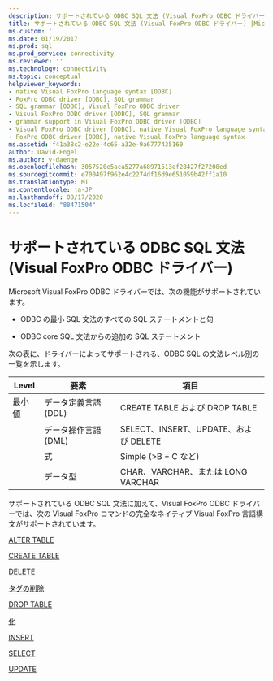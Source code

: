```yaml
---
description: サポートされている ODBC SQL 文法 (Visual FoxPro ODBC ドライバー)
title: サポートされている ODBC SQL 文法 (Visual FoxPro ODBC ドライバー) |Microsoft Docs
ms.custom: ''
ms.date: 01/19/2017
ms.prod: sql
ms.prod_service: connectivity
ms.reviewer: ''
ms.technology: connectivity
ms.topic: conceptual
helpviewer_keywords:
- native Visual FoxPro language syntax [ODBC]
- FoxPro ODBC driver [ODBC], SQL grammar
- SQL grammar [ODBC], Visual FoxPro ODBC driver
- Visual FoxPro ODBC driver [ODBC], SQL grammar
- grammar support in Visual FoxPro ODBC driver [ODBC]
- Visual FoxPro ODBC driver [ODBC], native Visual FoxPro language syntax
- FoxPro ODBC driver [ODBC], native Visual FoxPro language syntax
ms.assetid: f41a38c2-e22e-4c65-a32e-9a6777435160
author: David-Engel
ms.author: v-daenge
ms.openlocfilehash: 3057520e5aca5277a68971513ef28427f27208ed
ms.sourcegitcommit: e700497f962e4c2274df16d9e651059b42ff1a10
ms.translationtype: MT
ms.contentlocale: ja-JP
ms.lasthandoff: 08/17/2020
ms.locfileid: "88471504"
---
```

# <a name="supported-odbc-sql-grammar-visual-foxpro-odbc-driver"></a>サポートされている ODBC SQL 文法 (Visual FoxPro ODBC ドライバー)
Microsoft Visual FoxPro ODBC ドライバーでは、次の機能がサポートされています。  
  
-   ODBC の最小 SQL 文法のすべての SQL ステートメントと句  
  
-   ODBC core SQL 文法からの追加の SQL ステートメント  
  
 次の表に、ドライバーによってサポートされる、ODBC SQL の文法レベル別の一覧を示します。  
  
|Level|要素|項目|  
|-----------|--------------|----------|  
|最小値|データ定義言語 (DDL)|CREATE TABLE および DROP TABLE|  
||データ操作言語 (DML)|SELECT、INSERT、UPDATE、および DELETE|  
||式|Simple (>B + C など)|  
||データ型|CHAR、VARCHAR、または LONG VARCHAR|  
  
 サポートされている ODBC SQL 文法に加えて、Visual FoxPro ODBC ドライバーでは、次の Visual FoxPro コマンドの完全なネイティブ Visual FoxPro 言語構文がサポートされています。  
  
 [ALTER TABLE](../../odbc/microsoft/alter-table-sql-command.md)  
  
 [CREATE TABLE](../../odbc/microsoft/create-table-sql-command.md)  
  
 [DELETE](../../odbc/microsoft/delete-sql-command.md)  
  
 [タグの削除](../../odbc/microsoft/delete-tag-command.md)  
  
 [DROP TABLE](../../odbc/microsoft/drop-table-command.md)  
  
 [化](../../odbc/microsoft/index-command.md)  
  
 [INSERT](../../odbc/microsoft/insert-sql-command.md)  
  
 [SELECT](../../odbc/microsoft/select-sql-command.md)  
  
 [UPDATE](../../odbc/microsoft/update-sql-command.md)
